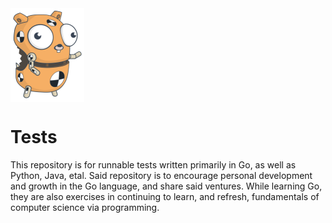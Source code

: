 <img align='center' src='https://raw.githubusercontent.com/wllclngn/Tests/main/golang-gopher-testdummy.png' height="150" />

# Tests

This repository is for runnable tests written primarily in Go, as well as Python, Java, etal. Said repository is to encourage personal development and growth in the Go language, and share said ventures. While learning Go, they are also exercises in continuing to learn, and refresh, fundamentals of computer science via programming.
